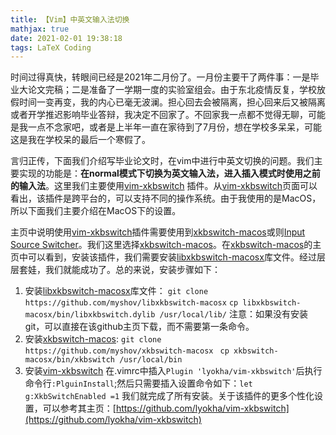 ```yaml
---
title: 【Vim】中英文输入法切换
mathjax: true
date: 2021-02-01 19:38:18
tags: LaTeX Coding
---
```




时间过得真快，转眼间已经是2021年二月份了。一月份主要干了两件事：一是毕业大论文完稿；二是准备了一学期一度的实验室组会。由于东北疫情反复，学校放假时间一变再变，我的内心已毫无波澜。担心回去会被隔离，担心回来后又被隔离或者开学推迟影响毕业答辩，我决定不回家了。不回家我一点都不觉得无聊，可能是我一点不念家吧，或者是上半年一直在家待到了7月份，想在学校多呆呆，可能这是我在学校呆的最后一个寒假了。



<!--more-->



言归正传，下面我们介绍写毕业论文时，在vim中进行中英文切换的问题。我们主要实现的功能是：**在normal模式下切换为英文输入法，进入插入模式时使用之前的输入法**。这里我们主要使用[vim-xkbswitch](https://github.com/lyokha/vim-xkbswitch) 插件。从[vim-xkbswitch](https://github.com/lyokha/vim-xkbswitch)页面可以看出，该插件是跨平台的，可以支持不同的操作系统。由于我使用的是MacOS，所以下面我们主要介绍在MacOS下的设置。



主页中说明使用[vim-xkbswitch](https://github.com/lyokha/vim-xkbswitch)插件需要使用到[xkbswitch-macos](http://github.com/myshov/xkbswitch-macosx)或则[Input Source Switcher](https://github.com/vovkasm/input-source-switcher)。我们这里选择[xkbswitch-macos](http://github.com/myshov/xkbswitch-macosx)。在[xkbswitch-macos](http://github.com/myshov/xkbswitch-macosx)的主页中可以看到，安装该插件，我们需要安装[libxkbswitch-macosx](https://github.com/myshov/libxkbswitch-macosx)库文件。经过层层套娃，我们就能成功了。总的来说，安装步骤如下：



1. 安装[libxkbswitch-macosx](https://github.com/myshov/libxkbswitch-macosx)库文件：
   `git clone https://github.com/myshov/libxkbswitch-macosx`
   `cp libxkbswitch-macosx/bin/libxkbswitch.dylib /usr/local/lib/`
   注意：如果没有安装git，可以直接在该github主页下载，而不需要第一条命令。
2. 安装[xkbswitch-macos](http://github.com/myshov/xkbswitch-macosx):
   `git clone https://github.com/myshov/xkbswitch-macosx`
   ` cp xkbswitch-macosx/bin/xkbswitch /usr/local/bin`
3. 安装[vim-xkbswitch](https://github.com/lyokha/vim-xkbswitch)
   在.vimrc中插入`Plugin 'lyokha/vim-xkbswitch'`后执行命令行`:PlguinInstall`;然后只需要插入设置命令如下：`let g:XkbSwitchEnabled =1` 我们就完成了所有安装。关于该插件的更多个性化设置，可以参考其主页：[https://github.com/lyokha/vim-xkbswitch](https://github.com/lyokha/vim-xkbswitch)



